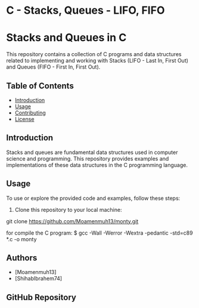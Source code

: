 # C - Stacks, Queues - LIFO, FIFO

# Stacks and Queues in C

This repository contains a collection of C programs and data structures related to implementing and working with Stacks (LIFO - Last In, First Out) and Queues (FIFO - First In, First Out).

## Table of Contents
- [Introduction](#introduction)
- [Usage](#usage)
- [Contributing](#contributing)
- [License](#license)

## Introduction

Stacks and queues are fundamental data structures used in computer science and programming. This repository provides examples and implementations of these data structures in the C programming language.

## Usage

To use or explore the provided code and examples, follow these steps:
1. Clone this repository to your local machine:

git clone https://github.com/Moamenmuh13/monty.git

for compile the C program: 
$ gcc -Wall -Werror -Wextra -pedantic -std=c89 *.c -o monty




## Authors

- [Moamenmuh13]
- [ShihabIbrahem74]

## GitHub Repository
